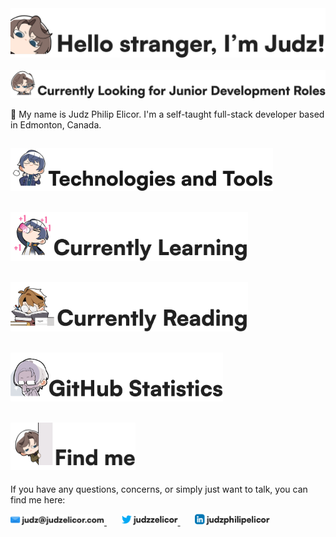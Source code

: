 <picture>
  <source media="(prefers-color-scheme: dark)" srcset="./readme-assets/main-header-dark-mode.png">
  <img src="./readme-assets/main-header-light-mode.png">
</picture>
<br />
<br />
 </div>

<div align="center">
  <picture>
    <source media="(prefers-color-scheme: dark)" srcset="./readme-assets/open-to-development-roles-dark-mode.png">
    <img width=600 src="./readme-assets/open-to-development-roles-light-mode.png">
  </picture>
 </div>
 
👋 My name is Judz Philip Elicor. I'm a self-taught full-stack developer based in Edmonton, Canada.

<h2>
  <picture>
    <source media="(prefers-color-scheme: dark)" srcset="./readme-assets/technologies-and-tools-header-dark-mode.png">
    <img width=420 src="./readme-assets/technologies-and-tools-header-light-mode.png">
  </picture>
</h2>
  
<h2>
  <picture>
    <source media="(prefers-color-scheme: dark)" srcset="./readme-assets/currently-learning-header-dark-mode.png">
    <img width=380 src="./readme-assets/currently-learning-header-light-mode.png">
  </picture>
</h2>

<h2>
  <picture>
    <source media="(prefers-color-scheme: dark)" srcset="./readme-assets/currently-reading-header-dark-mode.png">
    <img width=380 src="./readme-assets/currently-reading-header-light-mode.png">
  </picture>
</h2>

<h2>
  <picture>
    <source media="(prefers-color-scheme: dark)" srcset="./readme-assets/github-statistics-header-dark-mode.png">
    <img width=340 src="./readme-assets/github-statistics-header-light-mode.png">
  </picture>
</h2>

<h2>
  <picture>
    <source media="(prefers-color-scheme: dark)" srcset="./readme-assets/find-me-header-dark-mode.png">
    <img width=200 src="./readme-assets/find-me-header-light-mode.png">
  </picture>
</h2>

If you have any questions, concerns, or simply just want to talk, you can find me here:

<div>
  <span align="left">
    <a href="mailto:judz@judzelicor.com">
      <picture>
        <source media="(prefers-color-scheme: dark)" srcset="./readme-assets/email-dark-mode.png">
        <img width=150 src="./readme-assets/email-light-mode.png" />
      </picture>
    </a>
  </span>
  &nbsp; &nbsp; &nbsp;
  <span align="left">
    <a href="https://www.twitter.com/judzzelicor" target="_blank" >
      <picture>
        <source media="(prefers-color-scheme: dark)" srcset="./readme-assets/twitter-dark-mode.png">
        <img width=90 src="./readme-assets/twitter-light-mode.png" />
      </picture>
    </a>
  </span>
  &nbsp; &nbsp; &nbsp;
  <span align="left">
    <a href="https://ca.linkedin.com/in/judzphilipelicor" target="_blank" >
      <picture>
        <source media="(prefers-color-scheme: dark)" srcset="./readme-assets/linkedin-dark-mode.png">
        <img width=120 src="./readme-assets/linkedin-light-mode.png" />
      </picture>
    </a>
  </span>
</div>